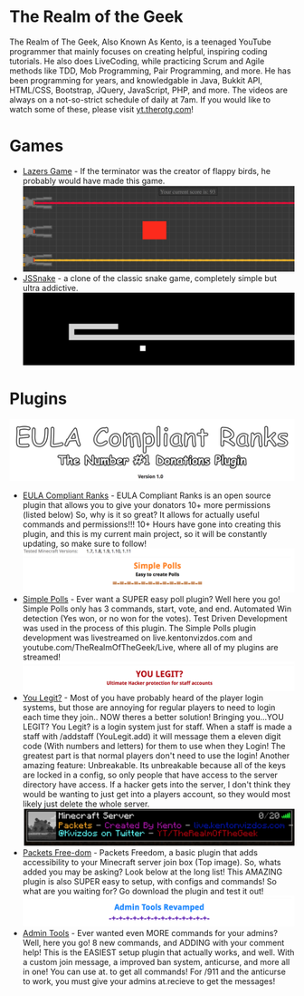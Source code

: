 # The Realm of the Geek

The Realm of The Geek, Also Known As Kento, is a teenaged YouTube programmer that mainly focuses on creating helpful, inspiring coding tutorials. He also does LiveCoding, while practicing Scrum and Agile methods like TDD, Mob Programming, Pair Programming, and more. He has been programming for years, and knowledgable in Java, Bukkit API, HTML/CSS, Bootstrap, JQuery, JavaScript, PHP, and more. The videos are always on a not-so-strict schedule of daily at 7am. If you would like to watch some of these, please visit [yt.therotg.com](http://s.therotg.com/youtube?source=githubreadme)!

# Games
- [Lazers Game](https://therotg.com/games/lasers/) - If the terminator was the creator of flappy birds, he probably would have made this game.
	![Lazers Game](/images/lazer_game.png)
- [JSSnake](https://therotg.com/games/snake/) - a clone of the classic snake game, completely simple but ultra addictive.
	![JSSnake](/images/snake_demo.png)

# Plugins
![EULA](/images/eulaComp.png)
- [EULA Compliant Ranks](https://www.spigotmc.org/resources/eula-compliant-perks.35134/) - EULA Compliant Ranks is an open source plugin that allows you to give your donators 10+ more permissions (listed below) So, why is it so great? It allows for actually useful commands and permissions!!! 10+ Hours have gone into creating this plugin, and this is my current main project, so it will be constantly updating, so make sure to follow!
![Simple Polls](/images/simplePolls.png)
- [Simple Polls](https://www.spigotmc.org/resources/simple-polls.29441/) - Ever want a SUPER easy poll plugin? Well here you go! Simple Polls only has 3 commands, start, vote, and end. Automated Win detection (Yes won, or no won for the votes). Test Driven Development was used in the process of this plugin. The Simple Polls plugin development was livestreamed on live.kentonvizdos.com and youtube.com/TheRealmOfTheGeek/Live, where all of my plugins are streamed!
![You Legit?](/images/youLegit.png)
- [You Legit?](https://www.spigotmc.org/resources/you-legit.30043/) - Most of you have probably heard of the player login systems, but those are annoying for regular players to need to login each time they join.. NOW theres a better solution! Bringing you...YOU LEGIT?  You Legit? is a login system just for staff.  When a staff is made a staff with /addstaff <user> (YouLegit.add) it will message them a eleven digit code (With numbers and letters) for them to use when they Login! The greatest part is that normal players don't need to use the login!  Another amazing feature: Unbreakable. Its unbreakable because all of the keys are locked in a config, so only people that have access to the server directory have access. If a hacker gets into the server, I don't think they would be wanting to just get into a players account, so they would most likely just delete the whole server.
![Packets Free-dom](/images/packetsFree.png)
- [Packets Free-dom](https://www.spigotmc.org/resources/packets-free-dom.29448/) - Packets Freedom, a basic plugin that adds accessibility to your Minecraft server join box (Top image). So, whats added you may be asking? Look below at the long list! This AMAZING plugin is also SUPER easy to setup, with configs and commands! So what are you waiting for? Go download the plugin and test it out!
![Admin Tools](/images/adminTools.png)
- [Admin Tools](https://www.spigotmc.org/resources/admintools-revamped.26331/) - Ever wanted even MORE commands for your admins? Well, here you go! 8 new commands, and ADDING with your comment help!  This is the EASIEST setup plugin that actually works, and well. With a custom join message, a improved ban system, anticurse, and more all in one!  You can use at. to get all commands!  For /911 and the anticurse to work, you must give your admins at.recieve to get the messages!